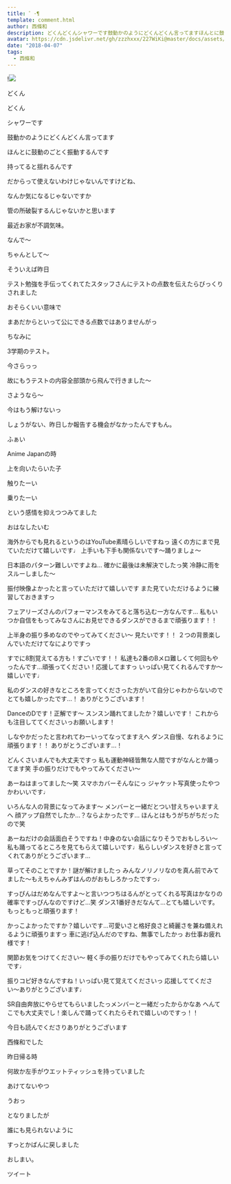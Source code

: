 ```yaml
---
title: ゜･¶
template: comment.html
author: 西條和
description: どくんどくんシャワーです鼓動かのようにどくんどくん言ってますほんとに鼓動のごとく振動するんです...
avatar: https://cdn.jsdelivr.net/gh/zzzhxxx/227WiKi@master/docs/assets/photo/avatar/nagomi.jpg
date: "2018-04-07"
tags:
  - 西條和
---
```


!![](https://cdn.jsdelivr.net/gh/227WiKi/227WiKi-image@master/blog-image/nagomi-2018-04-07_1.jpg)









どくん








どくん









シャワーです









鼓動かのようにどくんどくん言ってます








ほんとに鼓動のごとく振動するんです










持ってると揺れるんです









だからって使えないわけじゃないんですけどね、







なんか気になるじゃないですか









管の所破裂するんじゃないかと思います









最近お家が不調気味。









なんで〜







ちゃんとして〜








そういえば昨日





テスト勉強を手伝ってくれてたスタッフさんにテストの点数を伝えたらびっくりされました








おそらくいい意味で







まあだからといって公にできる点数ではありませんがっ









ちなみに









3学期のテスト。








今さらっっ










故にもうテストの内容全部頭から飛んで行きました〜







さようなら〜







今はもう解けないっ








しょうがない、昨日しか報告する機会がなかったんですもん。











ふぁい







Anime Japanの時








上を向いたらいた子









触りたーい







乗りたーい







という感情を抑えつつみてました









おはなしたいむ




海外からでも見れるというのはYouTube素晴らしいですねっ
遠くの方にまで見ていただけて嬉しいです♩
上手いも下手も関係ないです〜踊りましょ〜





日本語のパターン難しいですよね…
確かに最後は未解決でしたっ笑
冷静に雨をスルーしました〜




振付映像よかったと言っていただけて嬉しいです
また見ていただけるように練習しておきますっ




フェアリーズさんのパフォーマンスをみてると落ち込む一方なんです…
私もいつか自信をもってみなさんにお見せできるダンスができるまで頑張ります！！





上半身の振り多めなのでやってみてください〜
見たいです！！
２つの背景楽しんでいただけてなによりですっ




すでに8割覚えてる方も！すごいです！！
私達も2番のBメロ難しくて何回もやったんです…頑張ってください！応援してますっ
いっぱい見てくれるんですか〜嬉しいです♩




私のダンスの好きなところを言ってくださった方がいて自分じゃわからないのでとても嬉しかったです…！
ありがとうございます！



DanceのDです！正解です〜
スンスン踊れてましたか？嬉しいです！
これからも注目しててくださいっお願いします！





しなやかだったと言われてわーいってなってますえへ
ダンス自慢、なれるように頑張ります！！
ありがとうございます…！






どんくさいまんでも大丈夫ですっ
私も運動神経皆無な人間ですがなんとか踊ってます笑
手の振りだけでもやってみてください〜





あーねはまってました〜笑
スマホカバーそんなにっ
ジャケット写真使ったやつかわいいです♩




いろんな人の背景になってみます〜
メンバーと一緒だとつい甘えちゃいますえへ
顔アップ自然でしたか…？ならよかったです…
ほんとはもうがちがちだったので笑





あーねだけの会話面白そうですね！中身のない会話になりそうでおもしろい〜
私も踊ってるところを見てもらえて嬉しいです♩私らしいダンスを好きと言ってくれてありがとうございます…





草ってそのことですか！謎が解けましたっ
みんなノリノリなのを真ん前でみてました〜もえちゃんみずはんのがおもしろかったですっ♩





すっぴんはだめなんですよ〜と言いつつちはるんがとってくれる写真はかなりの確率ですっぴんなのですけど…笑
ダンス1番好きだなんて…とても嬉しいです。
もっともっと頑張ります！






かっこよかったですか？嬉しいです…可愛いさと格好良さと綺麗さを兼ね備えれるように頑張りますっ
車に逃げ込んだのですね、無事でしたかっ
お仕事お疲れ様です！






関節お気をつけてください〜
軽く手の振りだけでもやってみてくれたら嬉しいです♩





振りコピ好きなんですね！いっぱい見て覚えてくださいっ
応援しててください〜ありがとうございます♩





SR自由奔放にやらせてもらいましたっメンバーと一緒だったからかなあ
へんてこでも大丈夫でし！楽しんで踊ってくれたらそれで嬉しいのですっ！！



今日も読んでくださりありがとうございます






西條和でした








昨日帰る時







何故か左手がウエットティッシュを持っていました





あけてないやつ







うおっ






となりましたが




誰にも見られないように









すっとかばんに戻しました








おしまい。


ツイート



